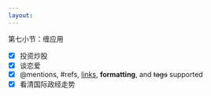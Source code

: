 ```yaml
---
layout: 
---
```


第七小节：缠应用

- [x] 投资炒股
- [x] 谈恋爱
- [x] @mentions, #refs, [links](), **formatting**, and <del>tags</del> supported
- [x] 看清国际政经走势
